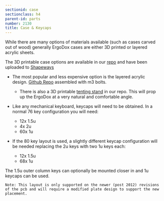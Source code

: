 ```yaml
---
sectionid: case 
sectionclass: h4
parent-id: parts 
number: 2130
title: Case & Keycaps
---
```

While there are many options of materials available (such as cases carved out of wood) generally ErgoDox cases are either 3D printed or layered acrylic sheets.

The 3D printable case options are available in our [repo](https://github.com/Ergodox-io/ergodox-case) and have been uploaded to [Shapeways](http://www.shapeways.com/shops/Dox)

- The most popular and less expensive option is the layered acrylic design.
[Github Repo](https://github.com/Ergodox-io/ErgoDox/tree/master/ErgoDox%20Acrylic%20Case) assembled with m3 bolts.
  - There is also a 3D printable [tenting stand](https://github.com/Ergodox-io/ergodox-tent) in our repo. This will prop up the ErgoDox at a very natural and comfortable angle.


- Like any mechanical keyboard, keycaps will need to be obtained. In a normal 76 key configuration you will need:
  - 12x 1.5u
  - 4x  2u
  - 60x 1u

- If the 80 key layout is used, a slightly different keycap configuration will be needed replacing the 2u keys with two 1u keys each:
  - 12x 1.5u 
  - 68x 1u 

The 1.5u outer column keys can optionally be mounted closer in and 1u keycaps can be used.
 
	Note: This layout is only supported on the newer (post 2012) revisions of the pcb and will require a modified plate design to support the new placement.
